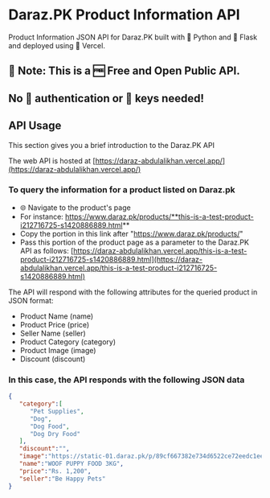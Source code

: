 # Daraz.PK Product Information API

Product Information JSON API for Daraz.PK built with 🐍 Python and 🏺 Flask and deployed using 🔼 Vercel.

## 📢 Note: This is a 🆓 Free and Open Public API.
## No 🚪 authentication or 🔑 keys needed!

## API Usage

This section gives you a brief introduction to the Daraz.PK API

The web API is hosted at [https://daraz-abdulalikhan.vercel.app/](https://daraz-abdulalikhan.vercel.app/)

### To query the information for a product listed on Daraz.pk 

   - 🌐 Navigate to the product's page
   - For instance: https://www.daraz.pk/products/**this-is-a-test-product-i212716725-s1420886889.html**
   - Copy the portion in this link after "https://www.daraz.pk/products/"
   - Pass this portion of the product page as a parameter to the Daraz.PK API as follows:
   [https://daraz-abdulalikhan.vercel.app/this-is-a-test-product-i212716725-s1420886889.html](https://daraz-abdulalikhan.vercel.app/this-is-a-test-product-i212716725-s1420886889.html)

The API will respond with the following attributes for the queried product in JSON format:
- Product Name (name)
- Product Price (price)
- Seller Name (seller)
- Product Category (category)
- Product Image (image)
- Discount (discount)

### In this case, the API responds with the following JSON data

```json
{
   "category":[
      "Pet Supplies",
      "Dog",
      "Dog Food",
      "Dog Dry Food"
   ],
   "discount":"",
   "image":"https://static-01.daraz.pk/p/89cf667382e734d6522ce72eedc1eed2.jpg",
   "name":"WOOF PUPPY FOOD 3KG",
   "price":"Rs. 1,200",
   "seller":"Be Happy Pets"
}
```
